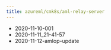 ```yaml
---
title: azureml/cmk8s/aml-relay-server
---
```

- 2020-11-10-001
- 2020-11-11_21-41-57
- 2020-11-12-amlop-update

